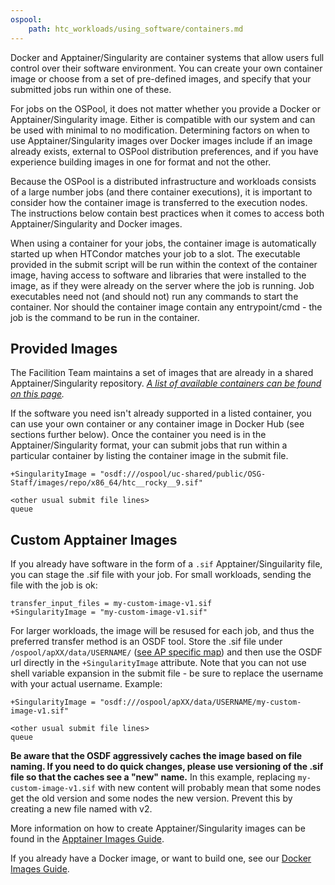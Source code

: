 ```yaml
---
ospool:
    path: htc_workloads/using_software/containers.md
---
```


Docker and Apptainer/Singularity are container systems that allow users full
control over their software environment. You can create your own
container image or choose from a set of pre-defined images, and specify
that your submitted jobs run within one of these.

For jobs on the OSPool, it does not matter whether you provide a Docker or
Apptainer/Singularity image. Either is compatible with our system and can be
used with minimal to no modification. Determining factors on when to
use Apptainer/Singularity images over Docker images include if an image already
exists, external to OSPool distribution preferences, and if you have
experience building images in one for format and not the other.

Because the OSPool is a distributed infrastructure and workloads consists
of a large number jobs (and there container executions), it is
important to consider how the container image is transferred to
the execution nodes. The instructions below contain best practices
when it comes to access both Apptainer/Singularity and Docker images.

When using a container for your jobs, the container image is
automatically started up when HTCondor matches your job to a slot. The
executable provided in the submit script will be run within the context
of the container image, having access to software and libraries that
were installed to the image, as if they were already on the server where
the job is running. Job executables need not (and should not) run any
commands to start the container. Nor should the container image
contain any entrypoint/cmd - the job is the command to be run in the
container.

## Provided Images

The Facilition Team maintains a set of images that are already in a shared 
Apptainer/Singularity repository. *[A list of available containers can be found on this page][predefined].*

If the software you need isn't already supported in a listed container,
you can use your own container or any container image in Docker Hub
(see sections further below). Once the container you need is in the
Apptainer/Singularity format, your can submit jobs that run within a
particular container by listing the container image in the submit file.

    +SingularityImage = "osdf:///ospool/uc-shared/public/OSG-Staff/images/repo/x86_64/htc__rocky__9.sif"

    <other usual submit file lines>
    queue

## Custom Apptainer Images

If you already have software in the form of a `.sif` Apptainer/Singuilarity file,
you can stage the .sif file with your job. For small workloads, sending
the file with the job is ok:

    transfer_input_files = my-custom-image-v1.sif
    +SingularityImage = "my-custom-image-v1.sif"

For larger workloads, the image will be resused for
each job, and thus the preferred transfer method is an OSDF tool.
Store the .sif file under `/ospool/apXX/data/USERNAME/` ([see AP specific map][osdf])
and then use the OSDF
url directly in the `+SingularityImage` attribute. Note that you can not
use shell variable expansion in the submit file - be sure to replace the
username with your actual username. Example:

    +SingularityImage = "osdf:///ospool/apXX/data/USERNAME/my-custom-image-v1.sif"

    <other usual submit file lines>
    queue

**Be aware that the OSDF aggressively caches the image based on file naming.
If you need to do quick changes, please use versioning of the .sif file
so that the caches see a "new" name.** In this example, replacing
`my-custom-image-v1.sif` with new content will probably mean that some
nodes get the old version and some nodes the new version. Prevent this
by creating a new file named with v2.

More information on how to create Apptainer/Singularity images can be found
in the [Apptainer Images Guide][apptainer].

If you already have a Docker image, or want to build one, see 
our [Docker Images Guide][docker]. 

[predefined]: ../available-containers-list/
[docker]: ../containers-docker/
[apptainer]: ../containers-singularity/
[osdf]: ../../managing_data/osdf/

